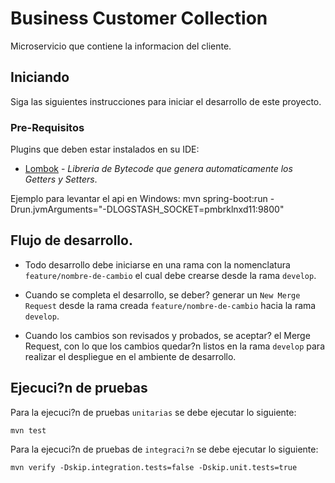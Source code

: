 # Business Customer Collection

Microservicio que contiene la informacion del cliente.

## Iniciando

Siga las siguientes instrucciones para iniciar el desarrollo de este proyecto.

### Pre-Requisitos

Plugins que deben estar instalados en su IDE:
* [Lombok](http://projectlombok.org/) - *Libreria de Bytecode que genera automaticamente los Getters y Setters*.

Ejemplo para levantar el api en Windows: mvn spring-boot:run -Drun.jvmArguments="-DLOGSTASH_SOCKET=pmbrklnxd11:9800"

## Flujo de desarrollo.

* Todo desarrollo debe iniciarse en una rama con la nomenclatura `feature/nombre-de-cambio` el cual debe crearse desde la rama `develop`.

* Cuando se completa el desarrollo, se deber? generar un `New Merge Request` desde la rama creada `feature/nombre-de-cambio` hacia la rama `develop`.

* Cuando los cambios son revisados y probados, se aceptar? el Merge Request, con lo que los cambios quedar?n listos en la rama `develop` para realizar el despliegue en el ambiente de desarrollo.


## Ejecuci?n de pruebas

Para la ejecuci?n de pruebas `unitarias` se debe ejecutar lo siguiente:

```
mvn test
```

Para la ejecuci?n de pruebas de `integraci?n` se debe ejecutar lo siguiente:

```
mvn verify -Dskip.integration.tests=false -Dskip.unit.tests=true
```
